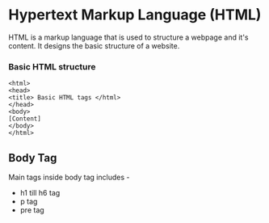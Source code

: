 # Hypertext Markup Language (HTML)

HTML is a markup language that is used to structure a webpage and it's content. It designs the basic structure of a website.

### Basic HTML structure 
```
<html>
<head>
<title> Basic HTML tags </html>
</head>
<body>
[Content]
</body>
</html>
```


## Body Tag

Main tags inside body tag includes -
- h1 till h6 tag
- p tag
- pre tag
